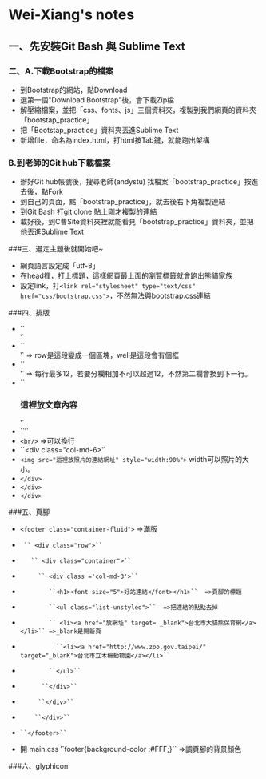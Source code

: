 #  Wei-Xiang's notes
## 一、先安裝Git Bash 與 Sublime Text
### 二、A.下載Bootstrap的檔案
- 到Bootstrap的網站，點Download
- 選第一個"Download Bootstrap"後，會下載Zip檔
- 解壓縮檔案，並把「css、fonts、js」三個資料夾，複製到我們網頁的資料夾「bootstap_practice」
- 把「Bootstap_practice」資料夾丟進Sublime Text
- 新增file，命名為index.html，打html按Tab鍵，就能跑出架構

### B.到老師的Git hub下載檔案
- 辦好Git hub帳號後，搜尋老師(andystu) 找檔案「bootstrap_practice」按進去後，點Fork
- 到自己的頁面，點「bootstrap_practice」，就去後右下角複製連結
- 到Git Bash 打git clone 貼上剛才複製的連結
- 載好後，到C曹Site資料夾裡就能看見「bootstrap_practice」資料夾，並把他丟進Sublime Text

###三、選定主題後就開始吧~
- 網頁語言設定成「utf-8」
- 在head裡，打上標題<title>熊貓家族</title>，這樣網頁最上面的瀏覽標籤就會跑出熊貓家族
- 設定link，打``<link rel="stylesheet" type="text/css" href="css/bootstrap.css">``，不然無法與bootstrap.css連結

###四、排版
- ``<div class="container">‵`
- ``<div class="row well">‵` => row是這段變成一個區塊，well是這段會有個框
- ``<div class="col-md-6">‵` => 每行最多12，若要分欄相加不可以超過12，不然第二欄會換到下一行。
- ``<h3>這裡放文章內容</h3>‵`
- ``</div>‵`
- ``<br/>`` =>可以換行
- ``<div class="col-md-6>‵`
- ``<img src="這裡放照片的連結網址" style="width:90%">`` width可以照片的大小。
- ``</div>``
- ``</div>``
- ``</div>``

###五、頁腳
-  ``<footer class="container-fluid">``  =>滿版
-      `` <div class="row">``
-        `` <div class="container">``
-          `` <div class ='col-md-3'>``
-             ``<h1><font size="5">好站連結</font></h1>``  =>頁腳的標題
-             ``<ul class="list-unstyled">``  =>把連結的點點去掉
-             `` <li><a href="放網址" target= _blank">台北市大貓熊保育網</a></li>`` =>_blank是開新頁
-               ``<li><a href="http://www.zoo.gov.taipei/" target="_blanK">台北市立木柵動物園</a></li>``
-             ``</ul>``
-           ``</div>``
-          ``</div>``
-         ``</div>``
-     ``</footer>``
- 開 main.css ‵`footer{background-color :#FFF;}`` =>調頁腳的背景顏色

###六、glyphicon









